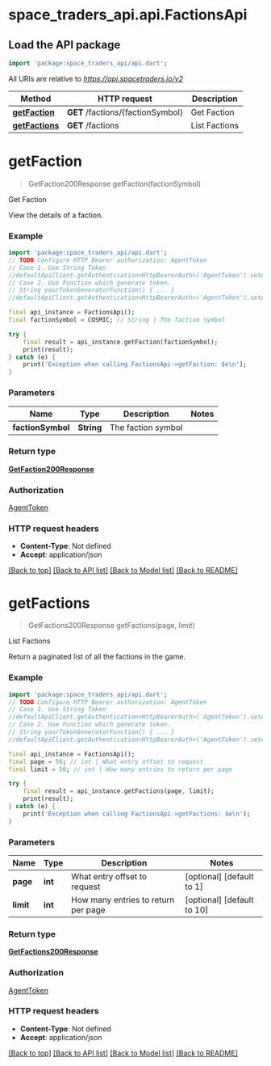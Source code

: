 # space_traders_api.api.FactionsApi

## Load the API package
```dart
import 'package:space_traders_api/api.dart';
```

All URIs are relative to *https://api.spacetraders.io/v2*

Method | HTTP request | Description
------------- | ------------- | -------------
[**getFaction**](FactionsApi.md#getfaction) | **GET** /factions/{factionSymbol} | Get Faction
[**getFactions**](FactionsApi.md#getfactions) | **GET** /factions | List Factions


# **getFaction**
> GetFaction200Response getFaction(factionSymbol)

Get Faction

View the details of a faction.

### Example
```dart
import 'package:space_traders_api/api.dart';
// TODO Configure HTTP Bearer authorization: AgentToken
// Case 1. Use String Token
//defaultApiClient.getAuthentication<HttpBearerAuth>('AgentToken').setAccessToken('YOUR_ACCESS_TOKEN');
// Case 2. Use Function which generate token.
// String yourTokenGeneratorFunction() { ... }
//defaultApiClient.getAuthentication<HttpBearerAuth>('AgentToken').setAccessToken(yourTokenGeneratorFunction);

final api_instance = FactionsApi();
final factionSymbol = COSMIC; // String | The faction symbol

try {
    final result = api_instance.getFaction(factionSymbol);
    print(result);
} catch (e) {
    print('Exception when calling FactionsApi->getFaction: $e\n');
}
```

### Parameters

Name | Type | Description  | Notes
------------- | ------------- | ------------- | -------------
 **factionSymbol** | **String**| The faction symbol | 

### Return type

[**GetFaction200Response**](GetFaction200Response.md)

### Authorization

[AgentToken](../README.md#AgentToken)

### HTTP request headers

 - **Content-Type**: Not defined
 - **Accept**: application/json

[[Back to top]](#) [[Back to API list]](../README.md#documentation-for-api-endpoints) [[Back to Model list]](../README.md#documentation-for-models) [[Back to README]](../README.md)

# **getFactions**
> GetFactions200Response getFactions(page, limit)

List Factions

Return a paginated list of all the factions in the game.

### Example
```dart
import 'package:space_traders_api/api.dart';
// TODO Configure HTTP Bearer authorization: AgentToken
// Case 1. Use String Token
//defaultApiClient.getAuthentication<HttpBearerAuth>('AgentToken').setAccessToken('YOUR_ACCESS_TOKEN');
// Case 2. Use Function which generate token.
// String yourTokenGeneratorFunction() { ... }
//defaultApiClient.getAuthentication<HttpBearerAuth>('AgentToken').setAccessToken(yourTokenGeneratorFunction);

final api_instance = FactionsApi();
final page = 56; // int | What entry offset to request
final limit = 56; // int | How many entries to return per page

try {
    final result = api_instance.getFactions(page, limit);
    print(result);
} catch (e) {
    print('Exception when calling FactionsApi->getFactions: $e\n');
}
```

### Parameters

Name | Type | Description  | Notes
------------- | ------------- | ------------- | -------------
 **page** | **int**| What entry offset to request | [optional] [default to 1]
 **limit** | **int**| How many entries to return per page | [optional] [default to 10]

### Return type

[**GetFactions200Response**](GetFactions200Response.md)

### Authorization

[AgentToken](../README.md#AgentToken)

### HTTP request headers

 - **Content-Type**: Not defined
 - **Accept**: application/json

[[Back to top]](#) [[Back to API list]](../README.md#documentation-for-api-endpoints) [[Back to Model list]](../README.md#documentation-for-models) [[Back to README]](../README.md)

